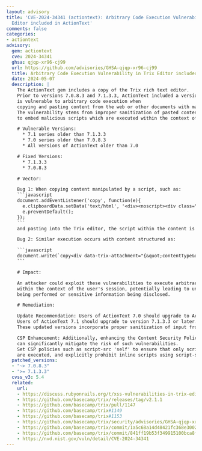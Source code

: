 ```yaml
---
layout: advisory
title: 'CVE-2024-34341 (actiontext): Arbitrary Code Execution Vulnerability in Trix
  Editor included in ActionText'
comments: false
categories:
- actiontext
advisory:
  gem: actiontext
  cve: 2024-34341
  ghsa: qjqp-xr96-cj99
  url: https://github.com/advisories/GHSA-qjqp-xr96-cj99
  title: Arbitrary Code Execution Vulnerability in Trix Editor included in ActionText
  date: 2024-05-07
  description: |
    The ActionText gem includes a copy of the Trix rich text editor.
    Prior to versions 7.0.8.3 and 7.1.3.3, ActionText included a version of Trix that
    is vulnerable to arbitrary code execution when
    copying and pasting content from the web or other documents with markup into the editor.
    The vulnerability stems from improper sanitization of pasted content, allowing an attacker
    to embed malicious scripts which are executed within the context of the application.

    # Vulnerable Versions:
      * 7.1 series older than 7.1.3.3
      * 7.0 series older than 7.0.8.3
      * All versions of ActionText older than 7.0

    # Fixed Versions:
      * 7.1.3.3
      * 7.0.8.3

    # Vector:

    Bug 1: When copying content manipulated by a script, such as:
    ```javascript
    document.addEventListener('copy', function(e){
      e.clipboardData.setData('text/html', '<div><noscript><div class="123</noscript>456<img src=1 onerror=alert(1)//"></div></noscript></div>');
      e.preventDefault();
    });
    ```
    and pasting into the Trix editor, the script within the content is executed.

    Bug 2: Similar execution occurs with content structured as:

    ```javascript
    document.write(`copy<div data-trix-attachment="{&quot;contentType&quot;:&quot;text/html&quot;,&quot;content&quot;:&quot;&lt;img src=1 onerror=alert(101)&gt;HELLO123&quot;}"></div>me`);
    ```

    # Impact:

    An attacker could exploit these vulnerabilities to execute arbitrary JavaScript code
    within the context of the user's session, potentially leading to unauthorized actions
    being performed or sensitive information being disclosed.

    # Remediation:

    Update Recommendation: Users of ActionText 7.0 should upgrade to ActionText version 7.0.8.3 or later.
    Users of ActionText 7.1 should upgrade to version 7.1.3.3 or later.
    These updated versions incorporate proper sanitization of input from copied content.

    CSP Enhancement: Additionally, enhancing the Content Security Policy (CSP) to disallow inline scripts
    can significantly mitigate the risk of such vulnerabilities.
    Set CSP policies such as script-src 'self' to ensure that only scripts hosted on the same origin
    are executed, and explicitly prohibit inline scripts using script-src-elem.
  patched_versions:
  - "~> 7.0.8.3"
  - ">= 7.1.3.3"
  cvss_v3: 5.4
  related:
    url:
    - https://discuss.rubyonrails.org/t/xss-vulnerabilities-in-trix-editor/85803
    - https://github.com/basecamp/trix/releases/tag/v2.1.1
    - https://github.com/basecamp/trix/pull/1147
    - https://github.com/basecamp/trix#1149
    - https://github.com/basecamp/trix#1153
    - https://github.com/basecamp/trix/security/advisories/GHSA-qjqp-xr96-cj99
    - https://github.com/basecamp/trix/commit/1a5c68a14d48421fc368e30026f4a7918028b7ad
    - https://github.com/basecamp/trix/commit/841ff19b53f349915100bca8fcb488214ff93554
    - https://nvd.nist.gov/vuln/detail/CVE-2024-34341
---
```

